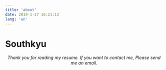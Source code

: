 ```yaml
---
title: 'about'
date: 2019-1-27 16:21:13
lang: 'en'
---
```


# Southkyu

<div align="center">

_Thank you for reading my resume. If you want to contact me, Please send me an email._

</div>
